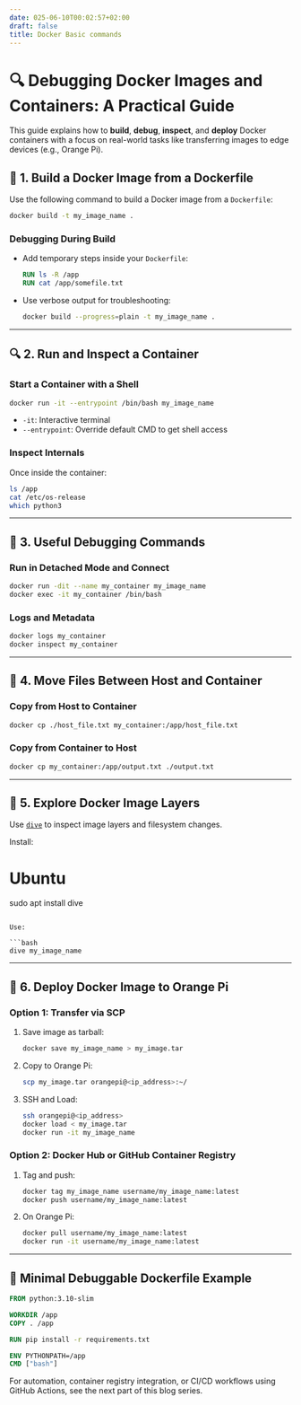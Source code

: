 ```yaml
---
date: 025-06-10T00:02:57+02:00  
draft: false  
title: Docker Basic commands 
---
```


# 🔍 Debugging Docker Images and Containers: A Practical Guide

This guide explains how to **build**, **debug**, **inspect**, and **deploy** Docker containers with a focus on real-world tasks like transferring images to edge devices (e.g., Orange Pi).



## 🧱 1. Build a Docker Image from a Dockerfile

Use the following command to build a Docker image from a `Dockerfile`:

```bash
docker build -t my_image_name .
```

### Debugging During Build

* Add temporary steps inside your `Dockerfile`:

  ```dockerfile
  RUN ls -R /app
  RUN cat /app/somefile.txt
  ```

* Use verbose output for troubleshooting:

  ```bash
  docker build --progress=plain -t my_image_name .
  ```

---

## 🔍 2. Run and Inspect a Container

### Start a Container with a Shell

```bash
docker run -it --entrypoint /bin/bash my_image_name
```

* `-it`: Interactive terminal
* `--entrypoint`: Override default CMD to get shell access

### Inspect Internals

Once inside the container:

```bash
ls /app
cat /etc/os-release
which python3
```

---

## 🧰 3. Useful Debugging Commands

### Run in Detached Mode and Connect

```bash
docker run -dit --name my_container my_image_name
docker exec -it my_container /bin/bash
```

### Logs and Metadata

```bash
docker logs my_container
docker inspect my_container
```

---

## 📂 4. Move Files Between Host and Container

### Copy from Host to Container

```bash
docker cp ./host_file.txt my_container:/app/host_file.txt
```

### Copy from Container to Host

```bash
docker cp my_container:/app/output.txt ./output.txt
```

---

## 🧠 5. Explore Docker Image Layers

Use [`dive`](https://github.com/wagoodman/dive) to inspect image layers and filesystem changes.

Install:

# Ubuntu
sudo apt install dive
```

Use:

```bash
dive my_image_name
```

---

## 🚀 6. Deploy Docker Image to Orange Pi

### Option 1: Transfer via SCP

1. Save image as tarball:

   ```bash
   docker save my_image_name > my_image.tar
   ```

2. Copy to Orange Pi:

   ```bash
   scp my_image.tar orangepi@<ip_address>:~/
   ```

3. SSH and Load:

   ```bash
   ssh orangepi@<ip_address>
   docker load < my_image.tar
   docker run -it my_image_name
   ```

### Option 2: Docker Hub or GitHub Container Registry

1. Tag and push:

   ```bash
   docker tag my_image_name username/my_image_name:latest
   docker push username/my_image_name:latest
   ```

2. On Orange Pi:

   ```bash
   docker pull username/my_image_name:latest
   docker run -it username/my_image_name:latest
   ```

---

## 🧪 Minimal Debuggable Dockerfile Example

```dockerfile
FROM python:3.10-slim

WORKDIR /app
COPY . /app

RUN pip install -r requirements.txt

ENV PYTHONPATH=/app
CMD ["bash"]
```



For automation, container registry integration, or CI/CD workflows using GitHub Actions, see the next part of this blog series.

